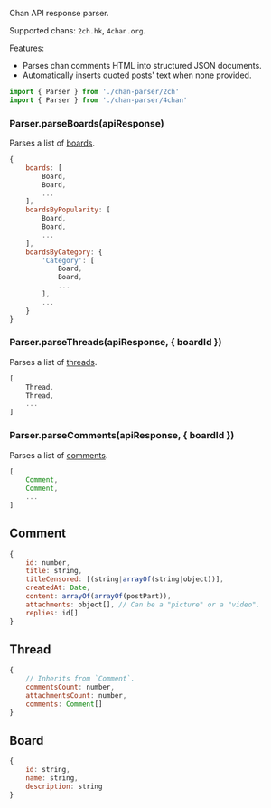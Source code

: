 Chan API response parser.

Supported chans: `2ch.hk`, `4chan.org`.

Features:

* Parses chan comments HTML into structured JSON documents.
* Automatically inserts quoted posts' text when none provided.

```js
import { Parser } from './chan-parser/2ch'
import { Parser } from './chan-parser/4chan'
```

### Parser.parseBoards(apiResponse)

Parses a list of [boards](#board).

```js
{
	boards: [
		Board,
		Board,
		...
	],
	boardsByPopularity: [
		Board,
		Board,
		...
	],
	boardsByCategory: {
		'Category': [
			Board,
			Board,
			...
		],
		...
	}
}
```

### Parser.parseThreads(apiResponse, { boardId })

Parses a list of [threads](#thread).

```js
[
	Thread,
	Thread,
	...
]
```

### Parser.parseComments(apiResponse, { boardId })

Parses a list of [comments](#comment).

```js
[
	Comment,
	Comment,
	...
]
```

## Comment

```js
{
	id: number,
	title: string,
	titleCensored: [(string|arrayOf(string|object))],
	createdAt: Date,
	content: arrayOf(arrayOf(postPart)),
	attachments: object[], // Can be a "picture" or a "video".
	replies: id[]
}
```

## Thread

```js
{
	// Inherits from `Comment`.
	commentsCount: number,
	attachmentsCount: number,
	comments: Comment[]
}
```

## Board

```js
{
	id: string,
	name: string,
	description: string
}
```
